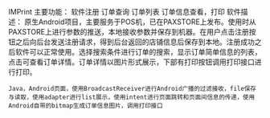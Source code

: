 IMPrint
主要功能：
    软件注册
    订单查询
    订单列表
    订单信息查看，打印
软件描述：
    原生Android项目，主要服务于POS机，已在PAXSTORE上发布。使用时从PAXSTORE上进行参数的推送，本地接收参数并保存到机器。在用户点击注册按钮之后向后台发送注册请求，得到后台返回的店铺信息后保存到本地。注册成功之后软件可以正常使用。选择搜索条件进行订单的搜索，显示订单简单信息的列表，点击可查看订单详情。订单详情以图片形式展示，下部有打印按钮调用打印接口进行打印。

    Java，Android页面，使用BroadcastReceiver进行Android广播的过滤接收，file保存与读取，使用adapter进行list展示，使用intent进行页面跳转和页面间信息的传递，使用Android自带的bitmap生成订单信息图片，调用打印接口